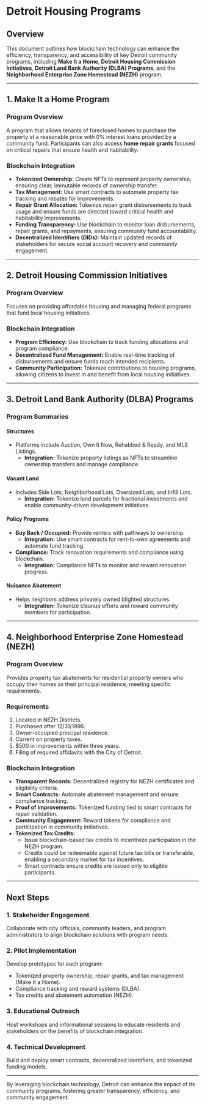 # Detroit Housing Programs

## Overview
This document outlines how blockchain technology can enhance the efficiency, transparency, and accessibility of key Detroit community programs, including **Make It a Home**, **Detroit Housing Commission Initiatives**, **Detroit Land Bank Authority (DLBA) Programs**, and the **Neighborhood Enterprise Zone Homestead (NEZH)** program.

---

## **1. Make It a Home Program**

### **Program Overview**
A program that allows tenants of foreclosed homes to purchase the property at a reasonable price with 0% interest loans provided by a community fund. Participants can also access **home repair grants** focused on critical repairs that ensure health and habitability.

### **Blockchain Integration**
- **Tokenized Ownership:** Create NFTs to represent property ownership, ensuring clear, immutable records of ownership transfer.
- **Tax Management:** Use smart contracts to automate property tax tracking and rebates for improvements.
- **Repair Grant Allocation:** Tokenize repair grant disbursements to track usage and ensure funds are directed toward critical health and habitability improvements.
- **Funding Transparency:** Use blockchain to monitor loan disbursements, repair grants, and repayments, ensuring community fund accountability.
- **Decentralized Identifiers (DIDs):** Maintain updated records of stakeholders for secure social account recovery and community engagement.

---

## **2. Detroit Housing Commission Initiatives**

### **Program Overview**
Focuses on providing affordable housing and managing federal programs that fund local housing initiatives.

### **Blockchain Integration**
- **Program Efficiency:** Use blockchain to track funding allocations and program compliance.
- **Decentralized Fund Management:** Enable real-time tracking of disbursements and ensure funds reach intended recipients.
- **Community Participation:** Tokenize contributions to housing programs, allowing citizens to invest in and benefit from local housing initiatives.

---

## **3. Detroit Land Bank Authority (DLBA) Programs**

### **Program Summaries**
#### **Structures**
- Platforms include Auction, Own It Now, Rehabbed & Ready, and MLS Listings.
  - **Integration:** Tokenize property listings as NFTs to streamline ownership transfers and manage compliance.

#### **Vacant Land**
- Includes Side Lots, Neighborhood Lots, Oversized Lots, and Infill Lots.
  - **Integration:** Tokenize land parcels for fractional investments and enable community-driven development initiatives.

#### **Policy Programs**
- **Buy Back / Occupied:** Provide renters with pathways to ownership.
  - **Integration:** Use smart contracts for rent-to-own agreements and automate fund tracking.
- **Compliance:** Track renovation requirements and compliance using blockchain.
  - **Integration:** Compliance NFTs to monitor and reward renovation progress.

#### **Nuisance Abatement**
- Helps neighbors address privately owned blighted structures.
  - **Integration:** Tokenize cleanup efforts and reward community members for participation.

---

## **4. Neighborhood Enterprise Zone Homestead (NEZH)**

### **Program Overview**
Provides property tax abatements for residential property owners who occupy their homes as their principal residence, meeting specific requirements.

### **Requirements**
1. Located in NEZH Districts.
2. Purchased after 12/31/1996.
3. Owner-occupied principal residence.
4. Current on property taxes.
5. $500 in improvements within three years.
6. Filing of required affidavits with the City of Detroit.

### **Blockchain Integration**
- **Transparent Records:** Decentralized registry for NEZH certificates and eligibility criteria.
- **Smart Contracts:** Automate abatement management and ensure compliance tracking.
- **Proof of Improvements:** Tokenized funding tied to smart contracts for repair validation.
- **Community Engagement:** Reward tokens for compliance and participation in community initiatives.
- **Tokenized Tax Credits:**
  - Issue blockchain-based tax credits to incentivize participation in the NEZH program.
  - Credits could be redeemable against future tax bills or transferable, enabling a secondary market for tax incentives.
  - Smart contracts ensure credits are issued only to eligible participants.

---

## **Next Steps**

### **1. Stakeholder Engagement**
Collaborate with city officials, community leaders, and program administrators to align blockchain solutions with program needs.

### **2. Pilot Implementation**
Develop prototypes for each program:
- Tokenized property ownership, repair grants, and tax management (Make It a Home).
- Compliance tracking and reward systems (DLBA).
- Tax credits and abatement automation (NEZH).

### **3. Educational Outreach**
Host workshops and informational sessions to educate residents and stakeholders on the benefits of blockchain integration.

### **4. Technical Development**
Build and deploy smart contracts, decentralized identifiers, and tokenized funding models.

---

By leveraging blockchain technology, Detroit can enhance the impact of its community programs, fostering greater transparency, efficiency, and community engagement.
